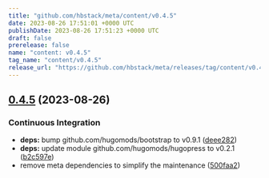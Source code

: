 ```yaml
---
title: "github.com/hbstack/meta/content/v0.4.5"
date: 2023-08-26 17:51:01 +0000 UTC
publishDate: 2023-08-26 17:51:23 +0000 UTC
draft: false
prerelease: false
name: "content: v0.4.5"
tag_name: "content/v0.4.5"
release_url: "https://github.com/hbstack/meta/releases/tag/content/v0.4.5"
---
```


## [0.4.5](https://github.com/hbstack/meta/compare/content/v0.4.4...content/v0.4.5) (2023-08-26)


### Continuous Integration

* **deps:** bump github.com/hugomods/bootstrap to v0.9.1 ([deee282](https://github.com/hbstack/meta/commit/deee282cf3818007a92e00b1039cf1b68bfc792a))
* **deps:** update module github.com/hugomods/hugopress to v0.2.1 ([b2c597e](https://github.com/hbstack/meta/commit/b2c597efdc9c9098e5a5ffe015a1834681a0778d))
* remove meta dependencies to simplify the maintenance ([500faa2](https://github.com/hbstack/meta/commit/500faa20cc3687d8701d65f0725f520d13610a7b))
